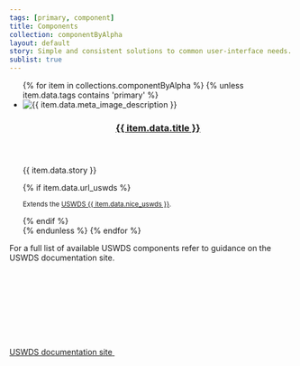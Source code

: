 ```yaml
---
tags: [primary, component]
title: Components
collection: componentByAlpha
layout: default
story: Simple and consistent solutions to common user-interface needs. The Code for America USWDS theme contains the following components.
sublist: true
---
```


<ul class="usa-card-group flex-row margin-top-4">
  {% for item in collections.componentByAlpha %}
  {% unless item.data.tags contains 'primary' %}
  <li class="usa-card site-component-card mobile-lg:grid-col-6 margin-bottom-2" role="region" aria-label="{{ item.data.title }} component">
    <div class="usa-card__container">
      <div class="usa-card__media">
        <div class="usa-card__img">
          <img src="{{ config.baseUrl }}{% if item.data.thumbnail %}{{ item.data.thumbnail }}{% else %}assets/img/thumbnail-component.png{% endif %}" alt="{{ item.data.meta_image_description }}" loading="lazy" decoding="async">
        </div>
      </div>
      <header class="usa-card__header">
        <h3 class="usa-card__heading font-lang-lg">
          <a href="{{ config.baseUrl }}{{ item.url | remove_first: '/' }}">{{ item.data.title }}</a>
        </h3>
      </header>
      <div class="usa-card__body font-lang-sm">
        <p>{{ item.data.story }}</p>
        {% if item.data.url_uswds %}<p class="margin-bottom-0"><small>Extends the <a href="{{ item.data.url_uswds }}" target="_blank" rel="noopener nofollow" class="usa-link--external">USWDS {{ item.data.nice_uswds }}</a>.</small></p>{% endif %}
      </div>
    </div>
  </li>
  {% endunless %}
  {% endfor %}
</ul>

For a full list of available USWDS components refer to guidance on the USWDS documentation site.

<a class="usa-button cfa-button usa-button--outline" href="https://designsystem.digital.gov/components/overview" target="_blank" rel="noopener nofollow">
  <span>USWDS documentation site</span>

  <svg class="usa-icon" aria-hidden="true" focusable="false" role="img">
    <use href="{{ config.baseUrl }}assets/img/sprite.svg#launch"></use>
  </svg>
</a>
